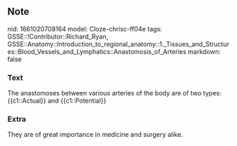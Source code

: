 ## Note
nid: 1661020708164
model: Cloze-chrisc-ff04e
tags: GSSE::!Contributor::Richard_Ryan, GSSE::Anatomy::Introduction_to_regional_anatomy::1._Tissues_and_Structures::Blood_Vessels_and_Lymphatics::Anastomosis_of_Arteries
markdown: false

### Text
<div class="toggle">
  The anastomoses between various arteries of the body are of two
  types: {{c1::Actual}} and {{c1::Potential}}
</div>

### Extra
<p id="ead31f18-be06-4d1b-902a-23e1033209be" class="">They are of
great importance in medicine and surgery alike.
